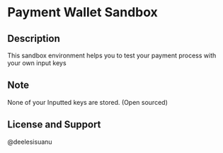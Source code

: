 # Payment Wallet Sandbox

## Description

This sandbox environment helps you to test your payment process with your own input keys

## Note

None of your Inputted keys are stored. (Open sourced)

## License and Support

@deelesisuanu
